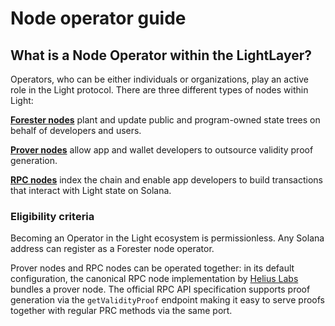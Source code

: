 # Node operator guide

## What is a Node Operator within the LightLayer?[​](https://docs.eigenlayer.xyz/eigenlayer/operator-guides/operator-introduction#what-is-a-node-operator-within-eigenlayer) <a href="#what-is-a-node-operator-within-eigenlayer" id="what-is-a-node-operator-within-eigenlayer"></a>

Operators, who can be either individuals or organizations, play an active role in the Light protocol. There are three different types of nodes within Light:

[**Forester nodes**](run-a-node/forester-nodes.md) plant and update public and program-owned state trees on behalf of developers and users.

[**Prover nodes**](run-a-node/prover-nodes.md) allow app and wallet developers to outsource validity proof generation.

[**RPC nodes**](run-a-node/rpc-nodes.md) index the chain and enable app developers to build transactions that interact with Light state on Solana.

### Eligibility criteria&#x20;

Becoming an Operator in the Light ecosystem is permissionless. Any Solana address can register as a Forester node operator.&#x20;

Prover nodes and RPC nodes can be operated together: in its default configuration, the canonical RPC node implementation by [Helius Labs](https://github.com/helius-labs/photon) bundles a prover node. The official RPC API specification supports proof generation via the `getValidityProof` endpoint making it easy to serve proofs together with regular PRC methods via the same port.







